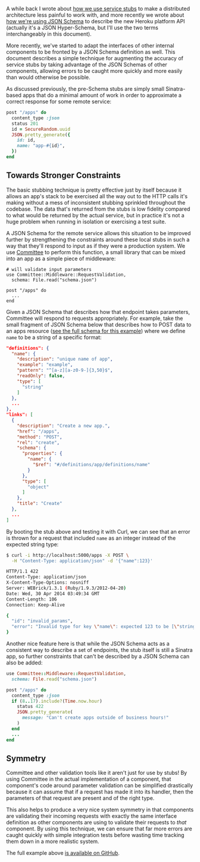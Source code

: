 A while back I wrote about [how we use service stubs](/service-stubs) to make a distributed architecture less painful to work with, and more recently we wrote about [how we're using JSON Schema](https://blog.heroku.com/archives/2014/1/8/json_schema_for_heroku_platform_api) to describe the new Heroku platform API (actually it's a JSON Hyper-Schema, but I'll use the two terms interchangeably in this document).

More recently, we've started to adapt the interfaces of other internal components to be fronted by a JSON Schema definition as well. This document describes a simple technique for augmenting the accuracy of service stubs by taking advantage of the JSON Schemas of other components, allowing errors to be caught more quickly and more easily than would otherwise be possible.

As discussed previously, the pre-Schema stubs are simply small Sinatra-based apps that do a minimal amount of work in order to approximate a correct response for some remote service:

``` ruby
post "/apps" do
  content_type :json
  status 201
  id = SecureRandom.uuid
  JSON.pretty_generate({
    id: id,
    name: "app-#{id}",
  })
end
```

## Towards Stronger Constraints

The basic stubbing technique is pretty effective just by itself because it allows an app's stack to be exercised all the way out to the HTTP calls it's making without a mess of inconsistent stubbing sprinkled throughout the codebase. The data that's returned from the stubs is low fidelity compared to what would be returned by the actual service, but in practice it's not a huge problem when running in isolation or exercising a test suite.

A JSON Schema for the remote service allows this situation to be improved further by strengthening the constraints around these local stubs in such a way that they'll respond to input as if they were a production system. We use [Committee](https://github.com/heroku/committee) to perform this function, a small library that can be mixed into an app as a simple piece of middleware:

```
# will validate input parameters
use Committee::Middleware::RequestValidation,
  schema: File.read("schema.json")

post "/apps" do
  ...
end
```

Given a JSON Schema that describes how that endpoint takes parameters, Committee will respond to requests appropriately. For example, take the small fragment of JSON Schema below that describes how to POST data to an apps resource ([see the full schema for this example](https://github.com/heroku/committee/blob/03347b7e46fa4499aa6f789098039e7b91597086/examples/schema.json)) where we define `name` to be a string of a specific format:

``` json
"definitions": {
  "name": {
    "description": "unique name of app",
    "example": "example",
    "pattern": "^[a-z][a-z0-9-]{3,50}$",
    "readOnly": false,
    "type": [
      "string"
    ]
  },
  ...
},
"links": [
  {
    "description": "Create a new app.",
    "href": "/apps",
    "method": "POST",
    "rel": "create",
    "schema": {
      "properties": {
        "name": {
          "$ref": "#/definitions/app/definitions/name"
        }
      },
      "type": [
        "object"
      ]
    },
    "title": "Create"
  },
  ...
]
```

By booting the stub above and testing it with Curl, we can see that an error is thrown for a request that included `name` as an integer instead of the expected string type:

``` bash
$ curl -i http://localhost:5000/apps -X POST \
  -H "Content-Type: application/json" -d '{"name":123}'

HTTP/1.1 422
Content-Type: application/json
X-Content-Type-Options: nosniff
Server: WEBrick/1.3.1 (Ruby/1.9.3/2012-04-20)
Date: Wed, 30 Apr 2014 03:49:34 GMT
Content-Length: 106
Connection: Keep-Alive

{
  "id": "invalid_params",
  "error": "Invalid type for key \"name\": expected 123 to be [\"string\"]."
}
```

Another nice feature here is that while the JSON Schema acts as a consistent way to describe a set of endpoints, the stub itself is still a Sinatra app, so further constraints that can't be described by a JSON Schema can also be added:

``` ruby
use Committee::Middleware::RequestValidation,
  schema: File.read("schema.json")

post "/apps" do
  content_type :json
  if (8..17).include?(Time.now.hour)
    status 422
    JSON.pretty_generate(
      message: "Can't create apps outside of business hours!"
    )
  end
  ...
end
```

## Symmetry

Committee and other validation tools like it aren't just for use by stubs! By using Committee in the actual implementation of a component, that component's code around parameter validation can be simplified drastically because it can assume that if a request has made it into its handler, then the parameters of that request are present and of the right type.

This also helps to produce a very nice system symmetry in that components are validating their incoming requests with exactly the same interface definition as other components are using to validate their requests to _that_ component. By using this technique, we can ensure that far more errors are caught quickly with simple integration tests before wasting time tracking them down in a more realistic system.

The full example above [is available on GitHub](https://github.com/heroku/committee/tree/master/examples).
